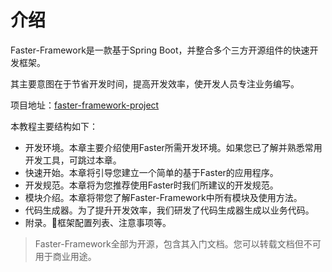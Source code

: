 # 介绍

Faster-Framework是一款基于Spring Boot，并整合多个三方开源组件的快速开发框架。

其主要意图在于节省开发时间，提高开发效率，使开发人员专注业务编写。

项目地址：[faster-framework-project](https://github.com/faster-framework/faster-framework-project)

本教程主要结构如下：

- 开发环境。本章主要介绍使用Faster所需开发环境。如果您已了解并熟悉常用开发工具，可跳过本章。
- 快速开始。本章将引导您建立一个简单的基于Faster的应用程序。
- 开发规范。本章将为您推荐使用Faster时我们所建议的开发规范。
- 模块介绍。本章将带您了解Faster-Framework中所有模块及使用方法。
- 代码生成器。为了提升开发效率，我们研发了代码生成器生成以业务代码。
- 附录。框架配置列表、注意事项等。

> Faster-Framework全部为开源，包含其入门文档。您可以转载文档但不可用于商业用途。
